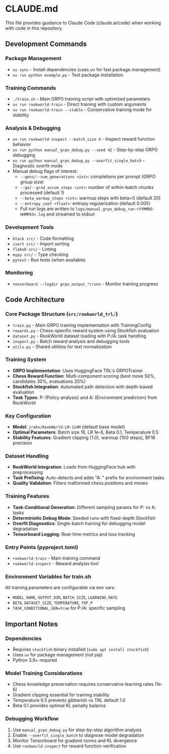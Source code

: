 # CLAUDE.md

This file provides guidance to Claude Code (claude.ai/code) when working with code in this repository.

## Development Commands

### Package Management
- `uv sync` - Install dependencies (uses uv for fast package management)
- `uv run python example.py` - Test package installation

### Training Commands
- `./train.sh` - Main GRPO training script with optimized parameters
- `uv run rookworld-train` - Direct training with custom arguments
- `uv run rookworld-train --stable` - Conservative training mode for stability

### Analysis & Debugging
- `uv run rookworld-inspect --batch_size 4` - Inspect reward function behavior
- `uv run python manual_grpo_debug.py --seed 42` - Step-by-step GRPO debugging
- `uv run python manual_grpo_debug.py --overfit_single_batch` - Diagnostic overfit mode
- Manual debug flags of interest:
  - `--gens/--num_generations <int>`: completions per prompt (GRPO group size)
  - `--ga/--grad_accum_steps <int>`: number of within-batch chunks processed (default 1)
  - `--beta_warmup_steps <int>`: warmup steps with beta=0 (default 20)
  - `--entropy_coef <float>`: entropy regularization (default 0.005)
  - Full run logs are written to `logs/manual_grpo_debug_run-<YYMMDD-HHMMSS>.log` and streamed to stdout

### Development Tools
- `black src/` - Code formatting
- `isort src/` - Import sorting
- `flake8 src/` - Linting
- `mypy src/` - Type checking
- `pytest` - Run tests (when available)

### Monitoring
- `tensorboard --logdir grpo_output_*/runs` - Monitor training progress

## Code Architecture

### Core Package Structure (`src/rookworld_trl/`)
- `train.py` - Main GRPO training implementation with TrainingConfig
- `rewards.py` - Chess-specific reward system using Stockfish evaluation
- `dataset.py` - RookWorld dataset loading with P:/A: task handling
- `inspect.py` - Batch reward analysis and debugging tools
- `utils.py` - Shared utilities for text normalization

### Training System
- **GRPO Implementation**: Uses HuggingFace TRL's GRPOTrainer
- **Chess Reward Function**: Multi-component scoring (best move 50%, candidates 30%, evaluations 20%)
- **Stockfish Integration**: Automated path detection with depth-based evaluation
- **Task Types**: P: (Policy analysis) and A: (Environment prediction) from RookWorld

### Key Configuration
- **Model**: `jrahn/RookWorld-LM-124M` (default base model)
- **Optimal Parameters**: Batch size 16, LR 1e-6, Beta 0.1, Temperature 0.5
- **Stability Features**: Gradient clipping (1.0), warmup (100 steps), BF16 precision

### Dataset Handling
- **RookWorld Integration**: Loads from HuggingFace hub with preprocessing
- **Task Prefixing**: Auto-detects and adds "A: " prefix for environment tasks
- **Quality Validation**: Filters malformed chess positions and moves

### Training Features
- **Task-Conditional Generation**: Different sampling params for P: vs A: tasks
- **Deterministic Debug Mode**: Seeded runs with fixed-depth Stockfish
- **Overfit Diagnostics**: Single-batch training for debugging model degradation
- **Tensorboard Logging**: Real-time metrics and loss tracking

### Entry Points (pyproject.toml)
- `rookworld-train` - Main training command
- `rookworld-inspect` - Reward analysis tool

### Environment Variables for train.sh
All training parameters are configurable via env vars:
- `MODEL_NAME`, `OUTPUT_DIR`, `BATCH_SIZE`, `LEARNING_RATE`
- `BETA`, `DATASET_SIZE`, `TEMPERATURE`, `TOP_P`
- `TASK_CONDITIONAL_GEN=true` for P:/A: specific sampling

## Important Notes

### Dependencies
- Requires `stockfish` binary installed (`sudo apt install stockfish`)
- Uses `uv` for package management (not pip)
- Python 3.9+ required

### Model Training Considerations
- Chess knowledge preservation requires conservative learning rates (1e-6)
- Gradient clipping essential for training stability
- Temperature 0.5 prevents gibberish vs TRL default 1.0
- Beta 0.1 provides optimal KL penalty balance

### Debugging Workflow
1. Use `manual_grpo_debug.py` for step-by-step algorithm analysis
2. Enable `--overfit_single_batch` to diagnose model degradation
3. Monitor Tensorboard for gradient norms and KL divergence
4. Use `rookworld-inspect` for reward function verification
